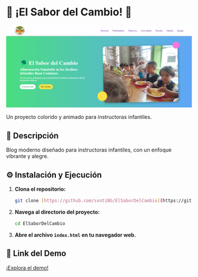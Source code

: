 # 🌈 ¡El Sabor del Cambio! 🍎

![Imagen del Proyecto - Principal](assets/img/proyecto.png)

Un proyecto colorido y animado para instructoras infantiles.

## 🥦 Descripción

Blog moderno diseñado para instructoras infantiles, con un enfoque vibrante y alegre.

## ⚙️ Instalación y Ejecución

1.  **Clona el repositorio:**
    ```bash
    git clone [https://github.com/sxntiBG/ElSaborDelCambio](https://github.com/sxntiBG/ElSaborDelCambio)
    ```
2.  **Navega al directorio del proyecto:**
    ```bash
    cd ElSaborDelCambio
    ```
3.  **Abre el archivo `index.html` en tu navegador web.**

## 🔗 Link del Demo

[¡Explora el demo!](https://sxntibg.github.io/ElSaborDelCambio/)
